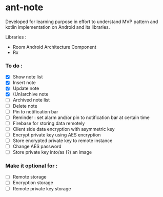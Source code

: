 # ant-note

Developed for learning purpose in effort to understand MVP pattern and kotlin implementation on Android and its libraries.

Libraries :
- Room Android Architecture Component
- Rx

### To do :
- [x] Show note list
- [x] Insert note
- [x] Update note
- [x] (Un)archive note
- [ ] Archived note list
- [ ] Delete note
- [ ] Pin to notification bar
- [ ] Reminder : set alarm and/or pin to notification bar at certain time
- [ ] Firebase for storing data remotely
- [ ] Client side data encryption with asymmetric key
- [ ] Encrypt private key using AES encryption
- [ ] Store encrypted private key to remote instance
- [ ] Change AES password
- [ ] Store private key into/as (?) an image

### Make it optional for :
- [ ] Remote storage
- [ ] Encryption storage
- [ ] Remote private key storage